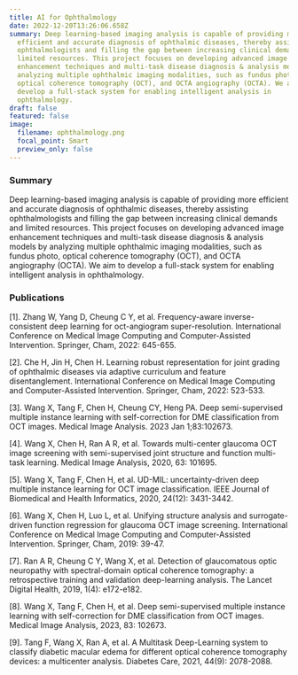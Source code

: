 ```yaml
---
title: AI for Ophthalmology
date: 2022-12-20T13:26:06.658Z
summary: Deep learning-based imaging analysis is capable of providing more
  efficient and accurate diagnosis of ophthalmic diseases, thereby assisting
  ophthalmologists and filling the gap between increasing clinical demands and
  limited resources. This project focuses on developing advanced image
  enhancement techniques and multi-task disease diagnosis & analysis models by
  analyzing multiple ophthalmic imaging modalities, such as fundus photo,
  optical coherence tomography (OCT), and OCTA angiography (OCTA). We aim to
  develop a full-stack system for enabling intelligent analysis in
  ophthalmology.
draft: false
featured: false
image:
  filename: ophthalmology.png
  focal_point: Smart
  preview_only: false
---
```

<!--StartFragment-->

### **Summary**

Deep learning-based imaging analysis is capable of providing more efficient and accurate diagnosis of ophthalmic diseases, thereby assisting ophthalmologists and filling the gap between increasing clinical demands and limited resources. This project focuses on developing advanced image enhancement techniques and multi-task disease diagnosis & analysis models by analyzing multiple ophthalmic imaging modalities, such as fundus photo, optical coherence tomography (OCT), and OCTA angiography (OCTA). We aim to develop a full-stack system for enabling intelligent analysis in ophthalmology.

<!--EndFragment-->

<!--StartFragment-->

### **Publications**

\[1]. Zhang W, Yang D, Cheung C Y, et al. Frequency-aware inverse-consistent deep learning for oct-angiogram super-resolution. International Conference on Medical Image Computing and Computer-Assisted Intervention. Springer, Cham, 2022: 645-655.

\[2]. Che H, Jin H, Chen H. Learning robust representation for joint grading of ophthalmic diseases via adaptive curriculum and feature disentanglement. International Conference on Medical Image Computing and Computer-Assisted Intervention. Springer, Cham, 2022: 523-533.

\[3]. Wang X, Tang F, Chen H, Cheung CY, Heng PA. Deep semi-supervised multiple instance learning with self-correction for DME classification from OCT images. Medical Image Analysis. 2023 Jan 1;83:102673.

\[4]. Wang X, Chen H, Ran A R, et al. Towards multi-center glaucoma OCT image screening with semi-supervised joint structure and function multi-task learning. Medical Image Analysis, 2020, 63: 101695.

\[5]. Wang X, Tang F, Chen H, et al. UD-MIL: uncertainty-driven deep multiple instance learning for OCT image classification. IEEE Journal of Biomedical and Health Informatics, 2020, 24(12): 3431-3442.

\[6]. Wang X, Chen H, Luo L, et al. Unifying structure analysis and surrogate-driven function regression for glaucoma OCT image screening. International Conference on Medical Image Computing and Computer-Assisted Intervention. Springer, Cham, 2019: 39-47.

\[7]. Ran A R, Cheung C Y, Wang X, et al. Detection of glaucomatous optic neuropathy with spectral-domain optical coherence tomography: a retrospective training and validation deep-learning analysis. The Lancet Digital Health, 2019, 1(4): e172-e182.

\[8]. Wang X, Tang F, Chen H, et al. Deep semi-supervised multiple instance learning with self-correction for DME classification from OCT images. Medical Image Analysis, 2023, 83: 102673.

\[9]. Tang F, Wang X, Ran A, et al. A Multitask Deep-Learning system to classify diabetic macular edema for different optical coherence tomography devices: a multicenter analysis. Diabetes Care, 2021, 44(9): 2078-2088.

<!--EndFragment-->